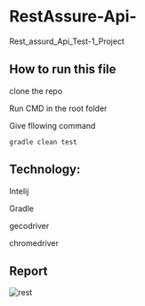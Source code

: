 # RestAssure-Api-
Rest_assurd_Api_Test-1_Project

## How to run this file

clone the repo

Run CMD in the root folder

Give fllowing command

```
gradle clean test
```

## Technology:
Intelij

Gradle

gecodriver

chromedriver


## Report

![rest](https://user-images.githubusercontent.com/76903243/156889032-68bda0a4-9f67-449d-af2a-0b8a19fb14ed.PNG)

